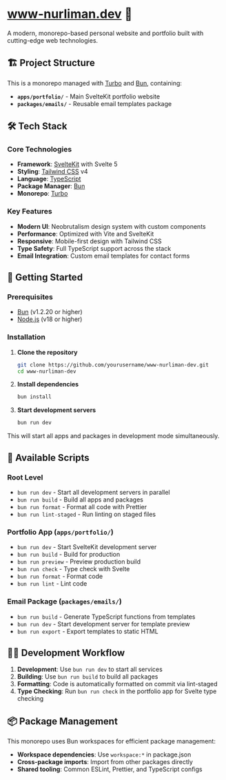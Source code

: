 # www-nurliman.dev 🚀

A modern, monorepo-based personal website and portfolio built with cutting-edge web technologies.

## 🏗️ Project Structure

This is a monorepo managed with [Turbo](https://turbo.build/) and [Bun](https://bun.sh/), containing:

- **`apps/portfolio/`** - Main SvelteKit portfolio website
- **`packages/emails/`** - Reusable email templates package

## 🛠️ Tech Stack

### Core Technologies

- **Framework**: [SvelteKit](https://kit.svelte.dev/) with Svelte 5
- **Styling**: [Tailwind CSS](https://tailwindcss.com/) v4
- **Language**: [TypeScript](https://www.typescriptlang.org/)
- **Package Manager**: [Bun](https://bun.sh/)
- **Monorepo**: [Turbo](https://turbo.build/)

### Key Features

- **Modern UI**: Neobrutalism design system with custom components
- **Performance**: Optimized with Vite and SvelteKit
- **Responsive**: Mobile-first design with Tailwind CSS
- **Type Safety**: Full TypeScript support across the stack
- **Email Integration**: Custom email templates for contact forms

## 🚀 Getting Started

### Prerequisites

- [Bun](https://bun.sh/) (v1.2.20 or higher)
- [Node.js](https://nodejs.org/) (v18 or higher)

### Installation

1. **Clone the repository**

   ```bash
   git clone https://github.com/yourusername/www-nurliman-dev.git
   cd www-nurliman-dev
   ```

2. **Install dependencies**

   ```bash
   bun install
   ```

3. **Start development servers**
   ```bash
   bun run dev
   ```

This will start all apps and packages in development mode simultaneously.

## 📁 Available Scripts

### Root Level

- `bun run dev` - Start all development servers in parallel
- `bun run build` - Build all apps and packages
- `bun run format` - Format all code with Prettier
- `bun run lint-staged` - Run linting on staged files

### Portfolio App (`apps/portfolio/`)

- `bun run dev` - Start SvelteKit development server
- `bun run build` - Build for production
- `bun run preview` - Preview production build
- `bun run check` - Type check with Svelte
- `bun run format` - Format code
- `bun run lint` - Lint code

### Email Package (`packages/emails/`)

- `bun run build` - Generate TypeScript functions from templates
- `bun run dev` - Start development server for template preview
- `bun run export` - Export templates to static HTML

## 🏃‍♂️ Development Workflow

1. **Development**: Use `bun run dev` to start all services
2. **Building**: Use `bun run build` to build all packages
3. **Formatting**: Code is automatically formatted on commit via lint-staged
4. **Type Checking**: Run `bun run check` in the portfolio app for Svelte type checking

## 📦 Package Management

This monorepo uses Bun workspaces for efficient package management:

- **Workspace dependencies**: Use `workspace:*` in package.json
- **Cross-package imports**: Import from other packages directly
- **Shared tooling**: Common ESLint, Prettier, and TypeScript configs
